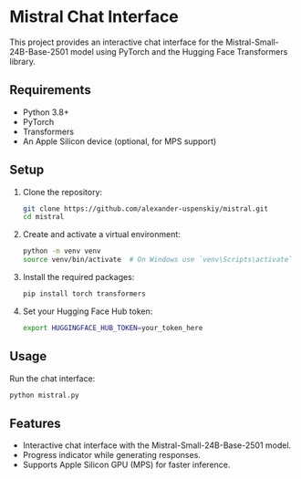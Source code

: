 # Mistral Chat Interface

This project provides an interactive chat interface for the Mistral-Small-24B-Base-2501 model using PyTorch and the Hugging Face Transformers library.

## Requirements

- Python 3.8+
- PyTorch
- Transformers
- An Apple Silicon device (optional, for MPS support)

## Setup

1. Clone the repository:
    ```sh
    git clone https://github.com/alexander-uspenskiy/mistral.git
    cd mistral
    ```

2. Create and activate a virtual environment:
    ```sh
    python -m venv venv
    source venv/bin/activate  # On Windows use `venv\Scripts\activate`
    ```

3. Install the required packages:
    ```sh
    pip install torch transformers
    ```

4. Set your Hugging Face Hub token:
    ```sh
    export HUGGINGFACE_HUB_TOKEN=your_token_here
    ```

## Usage

Run the chat interface:
```sh
python mistral.py
```

## Features

- Interactive chat interface with the Mistral-Small-24B-Base-2501 model.
- Progress indicator while generating responses.
- Supports Apple Silicon GPU (MPS) for faster inference.

